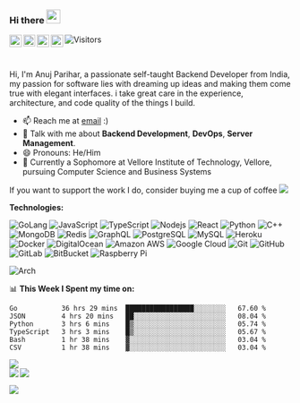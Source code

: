 ### Hi there <img src="https://i.giphy.com/media/hvRJCLFzcasrR4ia7z/giphy.webp" width="25px">

<a href="https://support.tamako.tech/">
  <img align="left" alt="Tamako Bot's Support Server" width="22px" src="https://raw.githubusercontent.com/peterthehan/peterthehan/master/assets/discord.svg" />
</a>
<a href="https://skyfallen.org/">
  <img align="left" alt="theskyfallen.com" width="21px" src="https://avatars.githubusercontent.com/u/68555937?s=200&v=4" />
</a>
<a href="https://www.instagram.com/anujpflash/">
  <img align="left" alt="Bear's Instagram" width="22px" src="https://raw.githubusercontent.com/hussainweb/hussainweb/main/icons/instagram.png" />
</a>
<a href="https://www.linkedin.com/in/anujpflash/">
  <img align="left" alt="Bear's's LinkedIN" width="22px" src="https://raw.githubusercontent.com/peterthehan/peterthehan/master/assets/linkedin.svg" />
</a>

![Visitors](https://api.visitorbadge.io/api/visitors?path=https%3A%2F%2Fgithub.com%2Fbearts%2Fbearts&label=Profile%20Views&labelColor=%231f2023&countColor=%237b78ff&style=flat-square)

<br />

Hi, I'm Anuj Parihar, a passionate self-taught Backend Developer from India, my passion for software lies with dreaming up ideas and making them come true with elegant interfaces. i take great care in the experience, architecture, and code quality of the things I build.

- 📫 Reach me at [email](mailto:anujparihar@yahoo.com) :)
- 💬 Talk with me about **Backend Development**, **DevOps**, **Server Management**.
- 😄 Pronouns: He/Him
- 🧠 Currently a Sophomore at Vellore Institute of Technology, Vellore, pursuing Computer Science and Business Systems

If you want to support the work I do, consider buying me a cup of coffee
<a href="https://www.buymeacoffee.com/bearts">
  <img src="https://img.shields.io/badge/Buy%20me%20a%20-coffee-ff5f5f?style=flat-square&logo=buy-me-a-coffee">
</a>

**Technologies:**  

![GoLang](https://img.shields.io/badge/go-%2300ADD8.svg?style=flat-square&logo=golang)
![JavaScript](https://img.shields.io/badge/-JavaScript-black?style=flat-square&logo=javascript)
![TypeScript](https://img.shields.io/badge/-TypeScript-black?style=flat-square&logo=typescript)
![Nodejs](https://img.shields.io/badge/-Nodejs-black?style=flat-square&logo=Node.js)
![React](https://img.shields.io/badge/React-20232A?style=flat-square&logo=react&logoColor=61DAFB)
![Python](https://img.shields.io/badge/-Python-black?style=flat-square&logo=Python)
![C++](https://img.shields.io/badge/-C++-00599C?style=flat-square&logo=c)
![MongoDB](https://img.shields.io/badge/-MongoDB-black?style=flat-square&logo=mongodb)
![Redis](https://img.shields.io/badge/-Redis-black?style=flat-square&logo=Redis)
![GraphQL](https://img.shields.io/badge/-GraphQL-E10098?style=flat-square&logo=graphql)
![PostgreSQL](https://img.shields.io/badge/-PostgreSQL-336791?style=flat-square&logo=postgresql)
![MySQL](https://img.shields.io/badge/-MySQL-black?style=flat-square&logo=mysql)
![Heroku](https://img.shields.io/badge/-Heroku-430098?style=flat-square&logo=heroku)
![Docker](https://img.shields.io/badge/-Docker-black?style=flat-square&logo=docker)
![DigitalOcean](https://img.shields.io/badge/-Digital%20Ocean-darkblue?style=flat-square&logo=digitalocean)
![Amazon AWS](https://img.shields.io/badge/Amazon%20AWS-232F3E?style=flat-square&logo=amazon-aws)
![Google Cloud](https://img.shields.io/badge/Google%20Cloud-black?style=flat-square&logo=google-cloud)
![Git](https://img.shields.io/badge/-Git-black?style=flat-square&logo=git)
![GitHub](https://img.shields.io/badge/-GitHub-181717?style=flat-square&logo=github)
![GitLab](https://img.shields.io/badge/-GitLab-FCA121?style=flat-square&logo=gitlab)
![BitBucket](https://img.shields.io/badge/-BitBucket-darkblue?style=flat-square&logo=bitbucket)
![Raspberry Pi](https://img.shields.io/badge/-Raspberry%20Pi-C51A4A?style=flat-square&logo=Raspberry-Pi)     

![Arch](https://img.shields.io/badge/Arch_Linux-1793D1?style=flat-square&logo=arch-linux&logoColor=white)

📊 **This Week I Spent my time on:**
<!--START_SECTION:waka-->

```text
Go           36 hrs 29 mins  █████████████████░░░░░░░░   67.60 %
JSON         4 hrs 20 mins   ██░░░░░░░░░░░░░░░░░░░░░░░   08.04 %
Python       3 hrs 6 mins    █▒░░░░░░░░░░░░░░░░░░░░░░░   05.74 %
TypeScript   3 hrs 3 mins    █▒░░░░░░░░░░░░░░░░░░░░░░░   05.67 %
Bash         1 hr 38 mins    ▓░░░░░░░░░░░░░░░░░░░░░░░░   03.04 %
CSV          1 hr 38 mins    ▓░░░░░░░░░░░░░░░░░░░░░░░░   03.04 %
```

<!--END_SECTION:waka-->


<a href="https://discord.com/users/397338324328775680">
  <img src="https://lanyard-profile-readme.vercel.app/api/397338324328775680?borderRadius=25px" />
</a>
<br>
<a href="https://github.com/BearTS">
  <img align="left" src="http://github-readme-streak-stats.herokuapp.com/?user=bearts&theme=bear" />
  <img src="https://github-readme-stats.vercel.app/api?username=bearts&count_private=true&show_icons=true&theme=bear" />
</a>


![](https://hit.yhype.me/github/profile?user_id=65192718)
